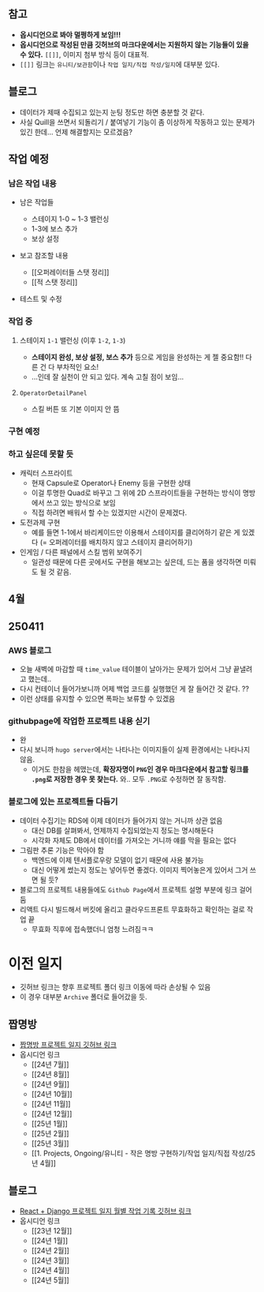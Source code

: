 ## 참고
- **옵시디언으로 봐야 멀쩡하게 보임!!!**
- **옵시디언으로 작성된 만큼 깃허브의 마크다운에서는 지원하지 않는 기능들이 있을 수 있다.** `[[]]`, 이미지 첨부 방식 등이 대표적.
- `[[]]` 링크는 `유니티/보관함`이나 `작업 일지/직접 작성/일지`에 대부분 있다.

## 블로그
- 데이터가 제때 수집되고 있는지 눈팅 정도만 하면 충분할 것 같다.
- 사실 Quill을 쓰면서 되돌리기 / 붙여넣기 기능이 좀 이상하게 작동하고 있는 문제가 있긴 한데... 언제 해결할지는 모르겠음?

## 작업 예정

### 남은 작업 내용 
- 남은 작업들
	- 스테이지 1-0 ~ 1-3 밸런싱
	- 1-3에 보스 추가
	- 보상 설정

- 보고 참조할 내용
	- [[오퍼레이터들 스탯 정리]]
	- [[적 스탯 정리]]

- 테스트 및 수정

### 작업 중 
1. 스테이지 `1-1` 밸런싱 (이후 `1-2`, `1-3`)
	- **스테이지 완성, 보상 설정, 보스 추가** 등으로 게임을 완성하는 게 젤 중요함!! 다른 건 다 부차적인 요소! 
	- ...인데 잘 실천이 안 되고 있다. 계속 고칠 점이 보임...

2. `OperatorDetailPanel`
	- 스킬 버튼 또 기본 이미지 안 뜸




### 구현 예정

### 하고 싶은데 못할 듯
- 캐릭터 스프라이트 
	- 현재 Capsule로 Operator나 Enemy 등을 구현한 상태
	- 이걸 투명한 Quad로 바꾸고 그 위에 2D 스프라이트들을 구현하는 방식이 명방에서 쓰고 있는 방식으로 보임
	- 직접 하려면 배워서 할 수는 있겠지만 시간이 문제겠다. 
- 도전과제 구현
	- 예를 들면 1-1에서 바리케이드만 이용해서 스테이지를 클리어하기 같은 게 있겠다 (= 오퍼레이터를 배치하지 않고 스테이지 클리어하기)
- 인게임 / 다른 패널에서 스킬 범위 보여주기 
	- 일관성 때문에 다른 곳에서도 구현을 해보고는 싶은데, 드는 품을 생각하면 미뤄도 될 것 같음. 


## 4월

## 250411

### AWS 블로그
- 오늘 새벽에 마감할 때 `time_value` 테이블이 날아가는 문제가 있어서 그냥 끝낼려고 했는데..
- 다시 컨테이너 들어가보니까 어제 백업 코드를 실행했던 게 잘 들어간 것 같다. ??
- 이런 상태를 유지할 수 있으면 폭파는 보류할 수 있겠음

### githubpage에 작업한 프로젝트 내용 싣기
- 완
- 다시 보니까 `hugo server`에서는 나타나는 이미지들이 실제 환경에서는 나타나지 않음.
	- 이거도 한참을 헤맸는데, **확장자명이 `PNG`인 경우 마크다운에서 참고할 링크를 `.png`로 저장한 경우 못 찾는다.** 와.. 모두 `.PNG`로 수정하면 잘 동작함.

### 블로그에 있는 프로젝트들 다듬기
- 데이터 수집기는 RDS에 이제 데이터가 들어가지 않는 거니까 상관 없음
	- 대신 DB를 살펴봐서, 언제까지 수집되었는지 정도는 명시해둔다
	- 시각화 자체도 DB에서 데이터를 가져오는 거니까 얘를 막을 필요는 없다
- 그림판 추론 기능은 막아야 함
	- 백엔드에 이제 텐서플로우랑 모델이 없기 때문에 사용 불가능
	- 대신 어떻게 썼는지 정도는 넣어두면 좋겠다. 이미지 찍어놓은게 있어서 그거 쓰면 될 듯?
- 블로그의 프로젝트 내용들에도 `Github Page`에서 프로젝트 설명 부분에 링크 걸어둠
- 리액트 다시 빌드해서 버킷에 올리고 클라우드프론트 무효화하고 확인하는 걸로 작업 끝
	- 무효화 직후에 접속했더니 엄청 느려짐ㅋㅋ

# 이전 일지

- 깃허브 링크는 향후 프로젝트 폴더 링크 이동에 따라 손상될 수 있음
- 이 경우 대부분 `Archive` 폴더로 들어갔을 듯.
## 짭명방
- [짭명방 프로젝트 일지 깃허브 링크](https://github.com/dowrave/TIL/tree/main/Obsidian/1.%20Projects%2C%20Ongoing/%EC%9C%A0%EB%8B%88%ED%8B%B0%20-%20%EC%9E%91%EC%9D%80%20%EB%AA%85%EB%B0%A9%20%EA%B5%AC%ED%98%84%ED%95%98%EA%B8%B0/%EC%9E%91%EC%97%85%20%EC%9D%BC%EC%A7%80/%EC%A7%81%EC%A0%91%20%EC%9E%91%EC%84%B1)
- 옵시디언 링크
	- [[24년 7월]]
	- [[24년 8월]]
	- [[24년 9월]]
	- [[24년 10월]]
	- [[24년 11월]]
	- [[24년 12월]]
	- [[25년 1월]]
	- [[25년 2월]]
	- [[25년 3월]]
	- [[1. Projects, Ongoing/유니티 - 작은 명방 구현하기/작업 일지/직접 작성/25년 4월]]

## 블로그
- [React + Django 프로젝트 일지 월별 작업 기록 깃허브 링크](https://github.com/dowrave/TIL/tree/main/Obsidian/1.%20Projects%2C%20Ongoing/%ED%8F%AC%ED%8F%B4%20%EA%B2%B8%20%EB%B8%94%EB%A1%9C%EA%B7%B8%20%EB%A7%8C%EB%93%A4%EA%B8%B0/%EC%9B%94%EB%B3%84%20%EC%9E%91%EC%97%85%20%EA%B8%B0%EB%A1%9D)
- 옵시디언 링크
	- [[23년 12월]]
	- [[24년 1월]]
	- [[24년 2월]]
	- [[24년 3월]]
	- [[24년 4월]]
	- [[24년 5월]]
